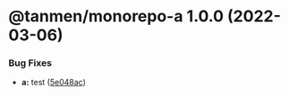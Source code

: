 # @tanmen/monorepo-a 1.0.0 (2022-03-06)


### Bug Fixes

* **a:** test ([5e048ac](https://github.com/tanmen/monorepo/commit/5e048ac52bb742162c254841df2187b87742e675))
